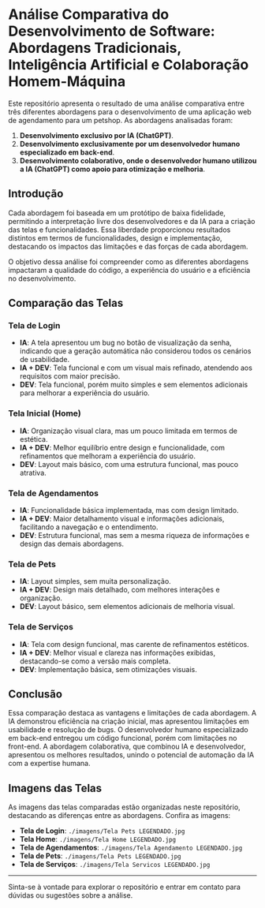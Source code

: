 # Análise Comparativa do Desenvolvimento de Software: Abordagens Tradicionais, Inteligência Artificial e Colaboração Homem-Máquina

Este repositório apresenta o resultado de uma análise comparativa entre três diferentes abordagens para o desenvolvimento de uma aplicação web de agendamento para um petshop. As abordagens analisadas foram:

1. **Desenvolvimento exclusivo por IA (ChatGPT)**.
2. **Desenvolvimento exclusivamente por um desenvolvedor humano especializado em back-end**.
3. **Desenvolvimento colaborativo, onde o desenvolvedor humano utilizou a IA (ChatGPT) como apoio para otimização e melhoria**.

## Introdução

Cada abordagem foi baseada em um protótipo de baixa fidelidade, permitindo a interpretação livre dos desenvolvedores e da IA para a criação das telas e funcionalidades. Essa liberdade proporcionou resultados distintos em termos de funcionalidades, design e implementação, destacando os impactos das limitações e das forças de cada abordagem.

O objetivo dessa análise foi compreender como as diferentes abordagens impactaram a qualidade do código, a experiência do usuário e a eficiência no desenvolvimento.

## Comparação das Telas

### Tela de Login

- **IA**: A tela apresentou um bug no botão de visualização da senha, indicando que a geração automática não considerou todos os cenários de usabilidade.
- **IA + DEV**: Tela funcional e com um visual mais refinado, atendendo aos requisitos com maior precisão.
- **DEV**: Tela funcional, porém muito simples e sem elementos adicionais para melhorar a experiência do usuário.

### Tela Inicial (Home)

- **IA**: Organização visual clara, mas um pouco limitada em termos de estética.
- **IA + DEV**: Melhor equilíbrio entre design e funcionalidade, com refinamentos que melhoram a experiência do usuário.
- **DEV**: Layout mais básico, com uma estrutura funcional, mas pouco atrativa.

### Tela de Agendamentos

- **IA**: Funcionalidade básica implementada, mas com design limitado.
- **IA + DEV**: Maior detalhamento visual e informações adicionais, facilitando a navegação e o entendimento.
- **DEV**: Estrutura funcional, mas sem a mesma riqueza de informações e design das demais abordagens.

### Tela de Pets

- **IA**: Layout simples, sem muita personalização.
- **IA + DEV**: Design mais detalhado, com melhores interações e organização.
- **DEV**: Layout básico, sem elementos adicionais de melhoria visual.

### Tela de Serviços

- **IA**: Tela com design funcional, mas carente de refinamentos estéticos.
- **IA + DEV**: Melhor visual e clareza nas informações exibidas, destacando-se como a versão mais completa.
- **DEV**: Implementação básica, sem otimizações visuais.

## Conclusão

Essa comparação destaca as vantagens e limitações de cada abordagem. A IA demonstrou eficiência na criação inicial, mas apresentou limitações em usabilidade e resolução de bugs. O desenvolvedor humano especializado em back-end entregou um código funcional, porém com limitações no front-end. A abordagem colaborativa, que combinou IA e desenvolvedor, apresentou os melhores resultados, unindo o potencial de automação da IA com a expertise humana.

## Imagens das Telas

As imagens das telas comparadas estão organizadas neste repositório, destacando as diferenças entre as abordagens. Confira as imagens:

- **Tela de Login**: `./imagens/Tela Pets LEGENDADO.jpg`
- **Tela Home**: `./imagens/Tela Home LEGENDADO.jpg`
- **Tela de Agendamentos**: `./imagens/Tela Agendamento LEGENDADO.jpg`
- **Tela de Pets**: `./imagens/Tela Pets LEGENDADO.jpg`
- **Tela de Serviços**: `./imagens/Tela Servicos LEGENDADO.jpg`

---

Sinta-se à vontade para explorar o repositório e entrar em contato para dúvidas ou sugestões sobre a análise.
